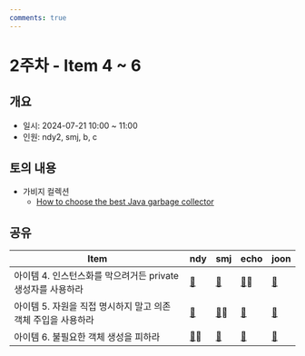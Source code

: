 ```yaml
---
comments: true
---
```

# 2주차 - Item 4 ~ 6

## 개요

- 일시: 2024-07-21 10:00 ~ 11:00
- 인원: ndy2, smj, b, c

## 토의 내용

- 가비지 컬렉션
  - [How to choose the best Java garbage collector](https://developers.redhat.com/articles/2021/11/02/how-choose-best-java-garbage-collector#)

## 공유

| Item                                  | ndy                                | smj                                               | echo                                  | joon                                                                                                                                                           |
| ------------------------------------- | ---------------------------------- | ------------------------------------------------- | ------------------------------------- | -------------------------------------------------------------------------------------------------------------------------------------------------------------- |
| 아이템 4. 인스턴스화를 막으려거든 private 생성자를 사용하라 | [📄](../chapter02/item04/ndy.md)   | [📄](https://shinminjin.github.io/posts/item4/)   | [📄](../chapter02/item04/sudong.md)📢 | [📄](https://app.gitbook.com/o/f1ibWIOWJeUMovCa39QR/s/fV6clXG953LqFieNgWUf/books/effective-java/item-4.-enforce-noninstantiability-with-a-private-constructor) |
| 아이템 5. 자원을 직접 명시하지 말고 의존 객체 주입을 사용하라  | [📄](../chapter02/item05/ndy.md)   | [📄](https://shinminjin.github.io/posts/item5/)📢 | [📄](../chapter02/item05/sudong.md)   | [📄](https://app.gitbook.com/o/f1ibWIOWJeUMovCa39QR/s/fV6clXG953LqFieNgWUf/books/effective-java/item-5.-prefer-dependency-injection-to-hardwiring-resources)   |
| 아이템 6. 불필요한 객체 생성을 피하라                | [📄](../chapter02/item06/ndy.md)📢 | [📄](https://shinminjin.github.io/posts/item6/)   | [📄](../chapter02/item06/sudong.md)   | [📄](https://app.gitbook.com/o/f1ibWIOWJeUMovCa39QR/s/fV6clXG953LqFieNgWUf/books/effective-java/item-6.-avoid-creating-unnecessary-objects)                    |

